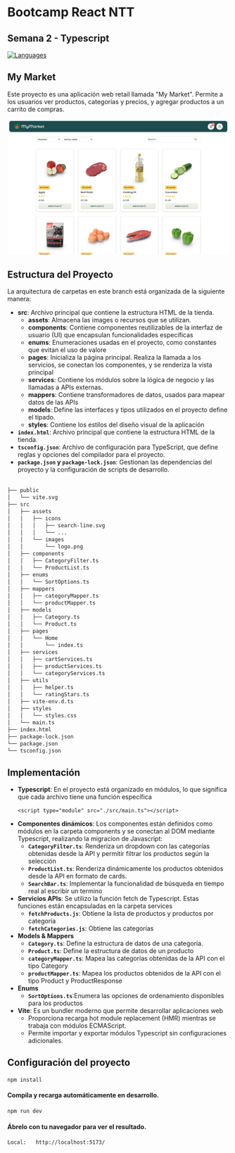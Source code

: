 # Bootcamp React NTT 

## Semana 2 - Typescript


<div align="left">
<a href="https://skillicons.dev">
<img src="https://skillicons.dev/icons?i=html,css,ts,vite" alt="Languages"/>
</a>
</div>


## My Market

Este proyecto es una aplicación web retail llamada "My Market". Permite a los usuarios ver productos, categorías y precios, y agregar productos a un carrito de compras.

![Prototipo](/src/assets/images/screens/prototipo.png)

## Estructura del Proyecto

La arquitectura de carpetas en este branch está organizada de la siguiente manera:

- **src**: Archivo principal que contiene la estructura HTML de la tienda.
    - **assets**: Almacena las images o recursos que se utilizan.
    - **components**: Contiene componentes reutilizables de la interfaz de usuario (UI) que encapsulan funcionalidades específicas
    - **enums**: Enumeraciones usadas en el proyecto, como constantes que evitan el uso de valore
    - **pages**: Inicializa la página principal. Realiza la llamada a los servicios, se conectan los componentes, y se renderiza la vista principal
    - **services**: Contiene los módulos sobre la lógica de negocio y las llamadas a APIs externas.
    - **mappers**: Contiene transformadores de datos, usados para mapear datos de las APIs
    - **models**: Define las interfaces y tipos utilizados en el proyecto define el tipado.
    - **styles**: Contiene los estilos del diseño visual de la aplicación 
- **``index.html``**: Archivo principal que contiene la estructura HTML de la tienda.
- **``tsconfig.json``**: Archivo de configuración para TypeScript, que define reglas y opciones del compilador para el proyecto.
- **``package.json`` y ``package-lock.json``**:  Gestionan las dependencias del proyecto y la configuración de scripts de desarrollo.

```

├── public
│   └── vite.svg
├── src
│   ├── assets
│   │   ├── icons
│   │   │   ├── search-line.svg
│   │   │   └── ...
│   │   └── images
│   │       └── logo.png
│   ├── components
│   │   ├── CategoryFilter.ts
│   │   └── ProductList.ts
│   ├── enums
│   │   └── SortOptions.ts
│   ├── mappers
│   │   ├── categoryMapper.ts
│   │   └── productMapper.ts
│   ├── models
│   │   ├── Category.ts
│   │   └── Product.ts
│   ├── pages
│   │   └── Home
│   │       └── index.ts
│   ├── services
│   │   ├── cartServices.ts
│   │   ├── productServices.ts
│   │   └── categoryServices.ts
│   ├── utils
│   │   ├── helper.ts
│   │   └── ratingStars.ts
│   ├── vite-env.d.ts
│   ├── styles
│   │   └── styles.css
│   └── main.ts
├── index.html
├── package-lock.json
└── package.json
└── tsconfig.json

```

## Implementación

- **Typescript**: En el proyecto está organizado en módulos, lo que significa que cada archivo tiene una función específica
    ```
    <script type="module" src="./src/main.ts"></script>
    ```
- **Componentes dinámicos**: Los componentes están definidos como módulos en la carpeta components y se conectan al DOM mediante Typescript, realizando la migracion de Javascript:
    - **``CategoryFilter.ts``**: Renderiza un dropdown con las categorías obtenidas desde la API y permitir filtrar los productos según la selección
    - **``ProductList.ts``**: Renderiza dinámicamente los productos obtenidos desde la API en formato de cards.
    - **``SearchBar.ts``**: Implementar la funcionalidad de búsqueda en tiempo real al escribir un termino
- **Servicios APIs**: Se utilizo la función fetch de Typescript. Estas funciones están encapsuladas en la carpeta services
    - **``fetchProducts.js``**: Obtiene la lista de productos y productos por categoría
    - **``fetchCategories.js``**: Obtiene las categorías
- **Models & Mappers**
    - **``Category.ts``**: Define la estructura de datos de una categoría.
    - **``Product.ts``**: Define la estructura de datos de un producto
    - **``categoryMapper.ts``**: Mapea las categorías obtenidas de la API con el tipo Category
    - **``productMapper.ts``**: Mapea los productos obtenidos de la API con el tipo Product y ProductResponse
- **Enums**
    - **``SortOptions.ts``**:Enumera las opciones de ordenamiento disponibles para los productos
- **Vite**: Es un bundler moderno que permite desarrollar aplicaciones web
    - Proporciona recarga hot module replacement (HMR) mientras se trabaja con módulos ECMAScript.
    - Permite importar y exportar módulos Typescript sin configuraciones adicionales.




## Configuración del proyecto
```
npm install
```
#### Compila y recarga automáticamente en desarrollo.
```
npm run dev
```
#### Ábrelo con tu navegador para ver el resultado.
```
Local:   http://localhost:5173/
```